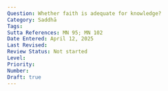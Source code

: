 ```yaml
---
Question: Whether faith is adequate for knowledge?
Category: Saddhā
Tags:
Sutta References: MN 95; MN 102
Date Entered: April 12, 2025
Last Revised:
Review Status: Not started
Level: 
Priority: 
Number: 
Draft: true
---
```

